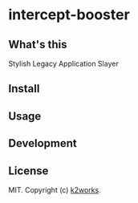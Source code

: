 # intercept-booster

## What's this

Stylish Legacy Application Slayer

## Install

## Usage

## Development

## License

MIT. Copyright (c) [k2works](http://feross.org).